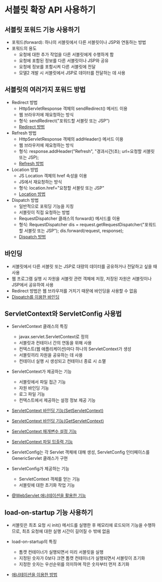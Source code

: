 # 서블릿 확장 API 사용하기

## 서블릿 포워드 기능 사용하기

- 포워드(forward): 하나의 서블릿에서 다른 서블릿이나 JSP와 연동하는 방법
- 포워드의 용도
  - 요청에 대한 추가 작업을 다른 서블릿에게 수행하게 함
  - 요청에 포함된 정보를 다른 서블릿이나 JSP와 공유
  - 요청에 정보를 포함시켜 다른 서블릿에 전달
  - 모델2 개발 시 서블릿에서 JSP로 데이터를 전달하는 데 사용

## 서블릿의 여러가지 포워드 방법

- Redirect 방법
  - HttpServletResponse 객체의 sendRedirect() 메서드 이용
  - 웹 브라우저에 재요청하는 방식
  - 형식: sendRedirect("포워드할 서블릿 또는 JSP")
  - [Redirect 방법](chapter8/pro08/src/sec01/ex01/FirstServlet.java)
- Refresh 방법
  - HttpServletResponse 객체의 addHeader() 메서드 이용
  - 웹 브라우저에 재요청하는 방식
  - 형식: response.addHeader("Refresh", "경과시간(초); url=요청할 서블릿 또는 JSP);
  - [Refresh 방법](chapter8/pro08/src/sec01/ex02/FirstServlet.java)
- Location 방법
  - JS Location 객체의 href 속성을 이용
  - JS에서 재요청하는 방식
  - 형식: location.href="요청할 서블릿 또는 JSP"
  - [Location 방법](chapter8/pro08/src/sec01/ex03/FirstServlet.java)
- Dispatch 방법
  - 일반적으로 포워딩 기능을 지칭
  - 서블릿이 직접 요청하는 방법
  - RequestDispatcher 클래스의 forward() 메서드를 이용
  - 형식: RequestDispatcher dis = request.getRequestDispatcher("포워드할 서블릿 또는 JSP"); dis.forward(request, response);
  - [Dispatch 방법](chapter8/pro08/src/sec03/ex01/FirstServlet.java)

## 바인딩

- 서블릿에서 다른 서블릿 또는 JSP로 대량의 데이터를 공유하거나 전달하고 싶을 때 사용
- 웹 프로그램 실행 시 자원을 서블릿 관련 객체에 저장, 저장된 자원은 서블릿이나 JSP에서 공유하여 사용
- Redirect 방법은 웹 브라우저를 거치기 때문에 바인딩을 사용할 수 없음
- [Dispatch를 이용한 바인딩](chapter8/pro08/src/sec04/ex02/FirstServlet.java)

## ServletContext와 ServletConfig 사용법

- ServletContext 클래스의 특징

  - javax.servlet.ServletContext로 정의
  - 서블릿과 컨테이너 간의 연동을 위해 사용
  - 컨텍스트(웹 애플리케이션)마다 하나의 ServletContext가 생성
  - 서블릿끼리 자원을 공유하는 데 사용
  - 컨테이너 실행 시 생성되고 컨테이너 종료 시 소멸

- ServletContext가 제공하는 기능

  - 서블릿에서 파일 접근 기능
  - 자원 바인딩 기능
  - 로그 파일 기능
  - 컨텍스트에서 제공하는 설정 정보 제공 기능

- [ServletContext 바인딩 기능(SetServletContext)](chapter8/pro08/src/sec05/ex01/SetServletContext.java)
- [ServletContext 바인딩 기능(GetServletContext)](chapter8/pro08/src/sec05/ex01/GetServletContext.java)
- [ServletContext 매개변수 설정 기능](chapter8/pro08/src/sec05/ex02/ContextParamServlet.java)
- [ServletContext 파일 입출력 기능](chapter8/pro08/src/sec05/ex03/ContextFileServlet.java)

- ServletConfig는 각 Servlet 객체에 대해 생성, ServletConfig 인터페이스를 GenericServlet 클래스가 구현

- ServletConfig가 제공하는 기능

  - ServletContext 객체를 얻는 기능
  - 서블릿에 대한 초기화 작업 기능

- [@WebServlet 애너테이션을 활용한 기능](chapter8/pro08/src/sec06/ex01/InitParamServlet.java)

## load-on-startup 기능 사용하기

- 서블릿은 최초 요청 시 init() 메서드를 실행한 후 메모리에 로드되어 기능을 수행하므로, 최초 요청에 대한 실행 시간이 길어질 수 밖에 없음
- load-on-startup의 특징

  - 톰캣 컨테이너가 실행되면서 미리 서블릿을 실행
  - 지정된 숫자가 0보다 크면 톰캣 컨테이너가 실행되면서 서블릿이 초기화
  - 지정한 숫자는 우선순위를 의미하며 작은 숫자부터 먼저 초기화

- [애너테이션을 이용한 방법](chapter8/pro08/src/sec06/ex02/LoadAppConfig.java)
